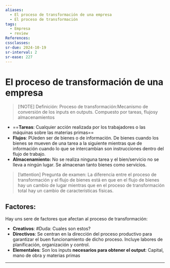 ```yaml
---
aliases:
  - El proceso de transformación de una empresa
  - El proceso de transformación
tags:
  - Empresa
  - review
References: 
cssclasses:
sr-due: 2024-10-19
sr-interval: 2
sr-ease: 227
---
```

# El proceso de transformación de una empresa


> [!NOTE] Definición: 
> Proceso de transformación:Mecanismo de conversión de los inputs en outputs. Compuesto por tareas, flujosy almacenamientos  

+ ==**Tareas**: Cualquier acción realizada por los trabajadores o las máquinas sobre las materias primas==
+ **Flujos**: PUeden ser de bienes o de información. De bienes cuando los bienes se mueven de una tarea a la siguiente mientras que de información cuando lo que se intercambian son instrucciones dentro del flujo de trabajo. 
+ **Almacenamiento:** No se realiza ninguna tarea y el bien/servicio no se lleva a ningún lugar. Se almacenan tanto bienes como servicios.


> [!attention] Pregunta de examen: 
>  La diferencia entre el proceso de transformación y el flujo de bienes está en que en el flujo de bienes hay un cambio de lugar mientras que en el proceso de transformación total hay un cambio de características físicas. 


## Factores: 

Hay uns sere de factores que afectan al proceso de transformación:
+ **Creativos**: #Duda: Cuales son estos?
+ **Directivos**: Se centran en la dirección del proceso productivo para garantizar el buen funcionamiento de dicho proceso. Incluye labores de planificación, organización y control. 
+ **Elementales**: Son los inputs **necesarios para obtener el output**: Capital, mano de obra y materias primas


***
